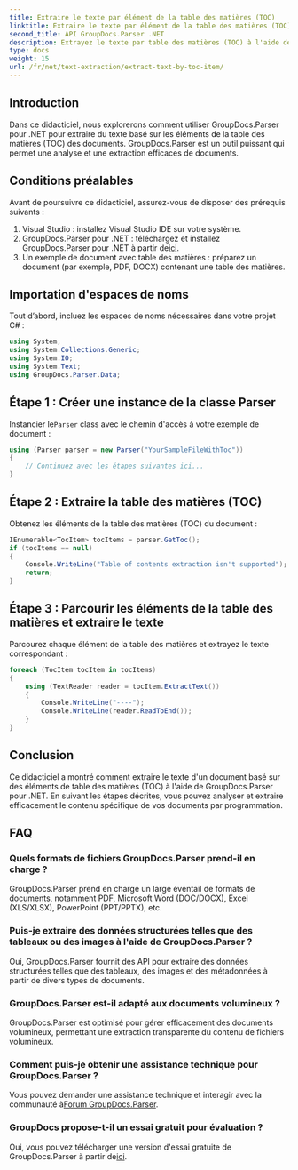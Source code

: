 ```yaml
---
title: Extraire le texte par élément de la table des matières (TOC)
linktitle: Extraire le texte par élément de la table des matières (TOC)
second_title: API GroupDocs.Parser .NET
description: Extrayez le texte par table des matières (TOC) à l'aide de GroupDocs.Parser pour .NET. Apprenez des techniques efficaces d’analyse de documents pour l’extraction de données structurées.
type: docs
weight: 15
url: /fr/net/text-extraction/extract-text-by-toc-item/
---
```

## Introduction
Dans ce didacticiel, nous explorerons comment utiliser GroupDocs.Parser pour .NET pour extraire du texte basé sur les éléments de la table des matières (TOC) des documents. GroupDocs.Parser est un outil puissant qui permet une analyse et une extraction efficaces de documents.
## Conditions préalables
Avant de poursuivre ce didacticiel, assurez-vous de disposer des prérequis suivants :
1. Visual Studio : installez Visual Studio IDE sur votre système.
2.  GroupDocs.Parser pour .NET : téléchargez et installez GroupDocs.Parser pour .NET à partir de[ici](https://releases.groupdocs.com/parser/net/).
3. Un exemple de document avec table des matières : préparez un document (par exemple, PDF, DOCX) contenant une table des matières.

## Importation d'espaces de noms
Tout d’abord, incluez les espaces de noms nécessaires dans votre projet C# :
```csharp
using System;
using System.Collections.Generic;
using System.IO;
using System.Text;
using GroupDocs.Parser.Data;
```
## Étape 1 : Créer une instance de la classe Parser
 Instancier le`Parser` class avec le chemin d'accès à votre exemple de document :
```csharp
using (Parser parser = new Parser("YourSampleFileWithToc"))
{
    // Continuez avec les étapes suivantes ici...
}
```
## Étape 2 : Extraire la table des matières (TOC)
Obtenez les éléments de la table des matières (TOC) du document :
```csharp
IEnumerable<TocItem> tocItems = parser.GetToc();
if (tocItems == null)
{
    Console.WriteLine("Table of contents extraction isn't supported");
    return;
}
```
## Étape 3 : Parcourir les éléments de la table des matières et extraire le texte
Parcourez chaque élément de la table des matières et extrayez le texte correspondant :
```csharp
foreach (TocItem tocItem in tocItems)
{
    using (TextReader reader = tocItem.ExtractText())
    {
        Console.WriteLine("----");
        Console.WriteLine(reader.ReadToEnd());
    }
}
```

## Conclusion
Ce didacticiel a montré comment extraire le texte d'un document basé sur des éléments de table des matières (TOC) à l'aide de GroupDocs.Parser pour .NET. En suivant les étapes décrites, vous pouvez analyser et extraire efficacement le contenu spécifique de vos documents par programmation.

## FAQ
### Quels formats de fichiers GroupDocs.Parser prend-il en charge ?
GroupDocs.Parser prend en charge un large éventail de formats de documents, notamment PDF, Microsoft Word (DOC/DOCX), Excel (XLS/XLSX), PowerPoint (PPT/PPTX), etc.
### Puis-je extraire des données structurées telles que des tableaux ou des images à l'aide de GroupDocs.Parser ?
Oui, GroupDocs.Parser fournit des API pour extraire des données structurées telles que des tableaux, des images et des métadonnées à partir de divers types de documents.
### GroupDocs.Parser est-il adapté aux documents volumineux ?
GroupDocs.Parser est optimisé pour gérer efficacement des documents volumineux, permettant une extraction transparente du contenu de fichiers volumineux.
### Comment puis-je obtenir une assistance technique pour GroupDocs.Parser ?
 Vous pouvez demander une assistance technique et interagir avec la communauté à[Forum GroupDocs.Parser](https://forum.groupdocs.com/c/parser/17).
### GroupDocs propose-t-il un essai gratuit pour évaluation ?
Oui, vous pouvez télécharger une version d'essai gratuite de GroupDocs.Parser à partir de[ici](https://releases.groupdocs.com/).